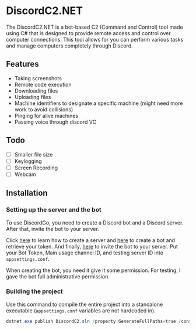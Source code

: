 # DiscordC2.NET
The DiscordC2.NET is a bot-based C2 (Command and Control) tool made using C# that is designed to provide remote access and control over computer connections. This tool allows for you can perform various tasks and manage computers completely through Discord.

## Features
- Taking screenshots
- Remote code execution
- Downloading files
- Uploading files
- Machine identifiers to designate a specific machine (might need more work to avoid collisions)
- Pinging for alive machines
- Passing voice through discord VC
## Todo
- [ ] Smaller file size
- [ ] Keylogging
- [ ] Screen Recording
- [ ] Webcam

## Installation
### Setting up the server and the bot
To use DiscordGo, you need to create a Discord bot and a Discord server. After that, invite the bot to your server.

Click [here](https://support.discord.com/hc/en-us/articles/204849977-How-do-I-create-a-server-) to learn how to create a server and [here](https://discordjs.guide/preparations/setting-up-a-bot-application.html#creating-your-bot) to create a bot and retrieve your token. And finally, [here](https://discordjs.guide/preparations/adding-your-bot-to-servers.html#bot-invite-links) to invite the bot to your server.
Put your Bot Token, Main usage channel ID, and testing server ID into `appsettings.conf`.

When creating the bot, you need it give it some permission. For testing, I gave the bot full administrative permission.

### Building the project
Use this command to compile the entire project into a standalone executable (`appsettings.conf` variables are not hardcoded in).
```powershell
dotnet.exe publish DiscordC2.sln /property:GenerateFullPaths=true /consoleloggerparameters:NoSummary /p:PublishSingleFile=true /p:IncludeNativeLibrariesForSelfExtract=true
```

